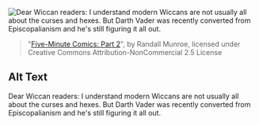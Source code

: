 ![Dear Wiccan readers: I understand modern Wiccans are not usually all about the curses and hexes. But Darth Vader was recently converted from Episcopalianism and he's still figuring it all out.](https://imgs.xkcd.com/comics/five_minute_comics_part_2.png)
> "[Five-Minute Comics: Part 2](https://xkcd.com/820/)", by Randall Munroe, licensed under Creative Commons Attribution-NonCommercial 2.5 License

## Alt Text
Dear Wiccan readers: I understand modern Wiccans are not usually all about the curses and hexes. But Darth Vader was recently converted from Episcopalianism and he's still figuring it all out.
